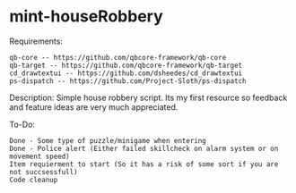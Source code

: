 # mint-houseRobbery
Requirements:

    qb-core -- https://github.com/qbcore-framework/qb-core
    qb-target -- https://github.com/qbcore-framework/qb-target
    cd_drawtextui -- https://github.com/dsheedes/cd_drawtextui
    ps-dispatch -- https://github.com/Project-Sloth/ps-dispatch

Description:
Simple house robbery script. Its my first resource so feedback and feature ideas are very much appreciated.

To-Do:

    Done - Some type of puzzle/minigame when entering
    Done - Police alert (Either failed skillcheck on alarm system or on movement speed)
    Item requierment to start (So it has a risk of some sort if you are not succsessfull)
    Code cleanup


